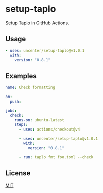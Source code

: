 # setup-taplo

Setup [Taplo](https://taplo.tamasfe.dev/) in GitHub Actions.

## Usage

```yaml
- uses: uncenter/setup-taplo@v1.0.1
  with:
    version: "0.8.1"
```

## Examples

```yaml
name: Check formatting

on:
  push:

jobs:
  check:
    runs-on: ubuntu-latest
    steps:
      - uses: actions/checkout@v4

      - uses: uncenter/setup-taplo@v1.0.1
        with:
          version: "0.8.1"

      - run: taplo fmt foo.toml --check
```

## License

[MIT](LICENSE)
